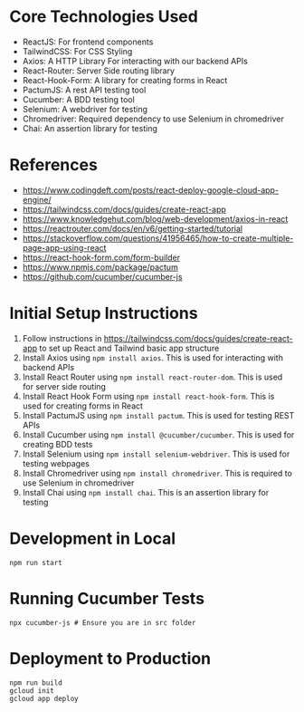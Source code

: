 # Core Technologies Used
- ReactJS: For frontend components
- TailwindCSS: For CSS Styling
- Axios: A HTTP Library For interacting with our backend APIs
- React-Router: Server Side routing library
- React-Hook-Form: A library for creating forms in React
- PactumJS: A rest API testing tool
- Cucumber: A BDD testing tool
- Selenium: A webdriver for testing
- Chromedriver: Required dependency to use Selenium in chromedriver
- Chai: An assertion library for testing


# References 
- https://www.codingdeft.com/posts/react-deploy-google-cloud-app-engine/
- https://tailwindcss.com/docs/guides/create-react-app
- https://www.knowledgehut.com/blog/web-development/axios-in-react
- https://reactrouter.com/docs/en/v6/getting-started/tutorial
- https://stackoverflow.com/questions/41956465/how-to-create-multiple-page-app-using-react
- https://react-hook-form.com/form-builder
- https://www.npmjs.com/package/pactum
- https://github.com/cucumber/cucumber-js

# Initial Setup Instructions

1. Follow instructions in https://tailwindcss.com/docs/guides/create-react-app to set up React and Tailwind basic app structure
2. Install Axios using `npm install axios`. This is used for interacting with backend APIs
3. Install React Router using `npm install react-router-dom`. This is used for server side routing
4. Install React Hook Form using `npm install react-hook-form`. This is used for creating forms in React
5. Install PactumJS using `npm install pactum`. This is used for testing REST APIs
6. Install Cucumber using `npm install @cucumber/cucumber`. This is used for creating BDD tests
7. Install Selenium using `npm install selenium-webdriver`. This is used for testing webpages
8. Install Chromedriver using `npm install chromedriver`. This is required to use Selenium in chromedriver
9. Install Chai using `npm install chai`. This is an assertion library for testing

# Development in Local

    npm run start

# Running Cucumber Tests
    npx cucumber-js # Ensure you are in src folder

# Deployment to Production

    npm run build
    gcloud init
    gcloud app deploy
